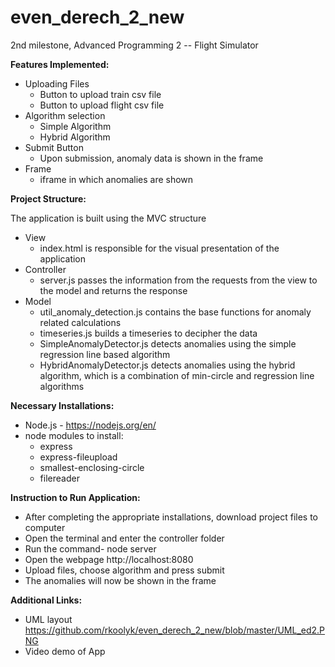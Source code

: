 # even_derech_2_new
2nd milestone, Advanced Programming 2 -- Flight Simulator

**Features Implemented:**
* Uploading Files 
  * Button to upload train csv file
  * Button to upload flight csv file 
* Algorithm selection 
  * Simple Algorithm
  * Hybrid Algorithm 
* Submit Button 
  * Upon submission, anomaly data is shown in the frame 
* Frame
  * iframe in which anomalies are shown 

**Project Structure:**

 The application is built using the MVC structure 
 * View
   *  index.html is responsible for the visual presentation of the application 
 * Controller
   *  server.js passes the information from the requests from the view to the model and returns the response 
 * Model
   *  util_anomaly_detection.js contains the base functions for anomaly related calculations 
   *  timeseries.js builds a timeseries to decipher the data 
   *  SimpleAnomalyDetector.js detects anomalies using the simple regression line based algorithm
   *  HybridAnomalyDetector.js detects anomalies using the hybrid algorithm, which is a combination of min-circle and regression line algorithms

**Necessary Installations:**
* Node.js - https://nodejs.org/en/
* node modules to install: 
  * express
  * express-fileupload
  * smallest-enclosing-circle
  * filereader

**Instruction to Run Application:**
  * After completing the appropriate installations, download project files to computer
  * Open the terminal and enter the controller folder 
  * Run the command- node server 
  * Open the webpage http://localhost:8080
  * Upload files, choose algorithm and press submit 
  * The anomalies will now be shown in the frame 

**Additional Links:**
  * UML layout https://github.com/rkoolyk/even_derech_2_new/blob/master/UML_ed2.PNG
  * Video demo of App 
